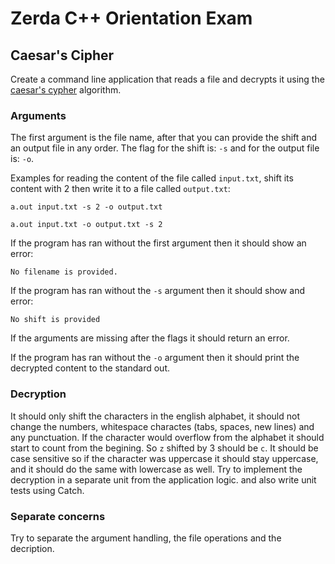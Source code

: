 # Zerda C++ Orientation Exam

## Caesar's Cipher
Create a command line application that reads a file and decrypts it using the
[caesar's cypher](https://en.wikipedia.org/wiki/Caesar_cipher) algorithm.

### Arguments
The first argument is the file name, after that you can provide the shift and an output file in any order.
The flag for the shift is: `-s` and for the output file is: `-o`.

Examples for reading the content of the file called `input.txt`, shift its content with 2 then write it to a file called `output.txt`:

```
a.out input.txt -s 2 -o output.txt
```

```
a.out input.txt -o output.txt -s 2
```

If the program has ran without the first argument then it should show an error:

```
No filename is provided.
```

If the program has ran without the `-s` argument then it should show and error:

```
No shift is provided
```

If the arguments are missing after the flags it should return an error.

If the program has ran without the `-o` argument then it should print the decrypted content to the standard out.


### Decryption
It should only shift the characters in the english alphabet, it should not change the numbers, whitespace charactes (tabs, spaces, new lines) and any punctuation.
If the character would overflow from the alphabet it should start to count from the begining. So `z` shifted by 3 should be `c`.
It should be case sensitive so if the character was uppercase it should stay uppercase, and it should do the same with lowercase as well.
Try to implement the decryption in a separate unit from the application logic. and also write unit tests using Catch.

### Separate concerns 
Try to separate the argument handling, the file operations and the decription.
